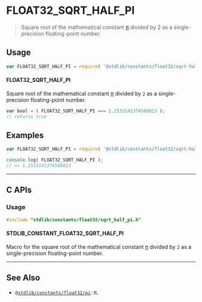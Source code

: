 <!--

@license Apache-2.0

Copyright (c) 2024 The Stdlib Authors.

Licensed under the Apache License, Version 2.0 (the "License");
you may not use this file except in compliance with the License.
You may obtain a copy of the License at

   http://www.apache.org/licenses/LICENSE-2.0

Unless required by applicable law or agreed to in writing, software
distributed under the License is distributed on an "AS IS" BASIS,
WITHOUT WARRANTIES OR CONDITIONS OF ANY KIND, either express or implied.
See the License for the specific language governing permissions and
limitations under the License.

-->

# FLOAT32_SQRT_HALF_PI

> Square root of the mathematical constant [π][@stdlib/constants/float32/pi] divided by 2 as a single-precision floating-point number.

<section class="usage">

## Usage

```javascript
var FLOAT32_SQRT_HALF_PI = require( '@stdlib/constants/float32/sqrt-half-pi' );
```

#### FLOAT32_SQRT_HALF_PI

Square root of the mathematical constant [π][@stdlib/constants/float32/pi] divided by `2` as a single-precision floating-point number.

```javascript
var bool = ( FLOAT32_SQRT_HALF_PI === 1.2533141374588013 );
// returns true
```

</section>

<!-- /.usage -->

<section class="examples">

## Examples

<!-- TODO: better example -->

<!-- eslint no-undef: "error" -->

```javascript
var FLOAT32_SQRT_HALF_PI = require( '@stdlib/constants/float32/sqrt-half-pi' );

console.log( FLOAT32_SQRT_HALF_PI );
// => 1.2533141374588013
```

</section>

<!-- /.examples -->

<!-- C interface documentation. -->

* * *

<section class="c">

## C APIs

<!-- Section to include introductory text. Make sure to keep an empty line after the intro `section` element and another before the `/section` close. -->

<section class="intro">

</section>

<!-- /.intro -->

<!-- C usage documentation. -->

<section class="usage">

### Usage

```c
#include "stdlib/constants/float32/sqrt_half_pi.h"
```

#### STDLIB_CONSTANT_FLOAT32_SQRT_HALF_PI

Macro for the square root of the mathematical constant [π][@stdlib/constants/float32/pi] divided by `2` as a single-precision floating-point number.

</section>

<!-- /.usage -->

<!-- C API usage notes. Make sure to keep an empty line after the `section` element and another before the `/section` close. -->

<section class="notes">

</section>

<!-- /.notes -->

<!-- C API usage examples. -->

<section class="examples">

</section>

<!-- /.examples -->

</section>

<!-- /.c -->

<!-- Section for related `stdlib` packages. Do not manually edit this section, as it is automatically populated. -->

<section class="related">

* * *

## See Also

-   <span class="package-name">[`@stdlib/constants/float32/pi`][@stdlib/constants/float32/pi]</span><span class="delimiter">: </span><span class="description">π.</span>

</section>

<!-- /.related -->

<!-- Section for all links. Make sure to keep an empty line after the `section` element and another before the `/section` close. -->

<section class="links">

<!-- <related-links> -->

[@stdlib/constants/float32/pi]: https://github.com/stdlib-js/stdlib/tree/develop/lib/node_modules/%40stdlib/constants/float32/pi

<!-- </related-links> -->

</section>

<!-- /.links -->
